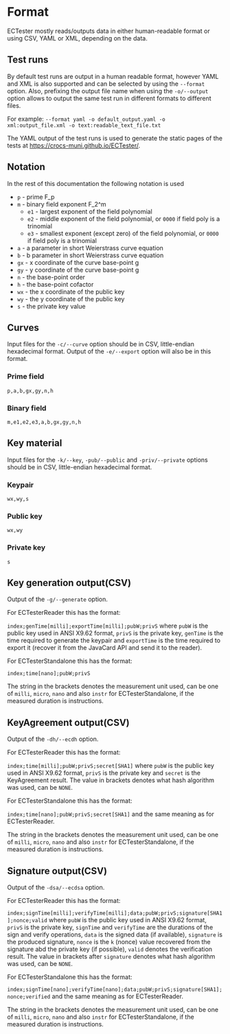# Format
ECTester mostly reads/outputs data in either human-readable format or using CSV, YAML or XML, depending on the data.

## Test runs
By default test runs are output in a human readable format, however YAML and XML is also supported and can be selected
by using the `--format` option. Also, prefixing the output file name when using the `-o/--output` option allows to output
the same test run in different formats to different files.

For example:
`--format yaml -o default_output.yaml -o xml:output_file.xml -o text:readable_text_file.txt `

The YAML output of the test runs is used to generate the static pages of the tests at <https://crocs-muni.github.io/ECTester/>.

## Notation
In the rest of this documentation the following notation is used

 - `p` - prime F_p
 - `m` - binary field exponent F_2^m
   - `e1` - largest exponent of the field polynomial
   - `e2` - middle exponent of the field polynomial, or `0000` if field poly is a trinomial
   - `e3` - smallest exponent (except zero) of the field polynomial, or `0000` if field poly is a trinomial
 - `a` - a parameter in short Weierstrass curve equation
 - `b` - b parameter in short Weierstrass curve equation
 - `gx` - x coordinate of the curve base-point g
 - `gy` - y coordinate of the curve base-point g
 - `n` - the base-point order
 - `h` - the base-point cofactor
 - `wx` - the x coordinate of the public key
 - `wy` - the y coordinate of the public key
 - `s` - the private key value

## Curves
Input files for the `-c/--curve` option should be in CSV, little-endian hexadecimal format.
Output of the `-e/--export` option will also be in this format.

### Prime field
`p,a,b,gx,gy,n,h`

### Binary field
`m,e1,e2,e3,a,b,gx,gy,n,h`

## Key material
Input files for the `-k/--key`, `-pub/--public` and `-priv/--private` options should be in CSV, little-endian hexadecimal format.

### Keypair
`wx,wy,s`

### Public key
`wx,wy`

### Private key
`s`

## Key generation output(CSV)
Output of the `-g/--generate` option.

For ECTesterReader this has the format:

`index;genTime[milli];exportTime[milli];pubW;privS` where `pubW` is the public key used in ANSI X9.62 format,
`privS` is the private key, `genTime` is the time required to generate the keypair and `exportTime` is the time required to export it (recover it from the JavaCard API and send it to the reader).

For ECTesterStandalone this has the format:

`index;time[nano];pubW;privS`

The string in the brackets denotes the measurement unit used, can be one of `milli`, `micro`, `nano` and also `instr` for ECTesterStandalone, if the measured duration is instructions.

## KeyAgreement output(CSV)
Output of the `-dh/--ecdh` option.

For ECTesterReader this has the format:

`index;time[milli];pubW;privS;secret[SHA1]` where `pubW` is the public key used in ANSI X9.62 format, `privS` is the private key
and `secret` is the KeyAgreement result. The value in brackets denotes what hash algorithm was used, can be `NONE`.

For ECTesterStandalone this has the format:

`index;time[nano];pubW;privS;secret[SHA1]` and the same meaning as for ECTesterReader.

The string in the brackets denotes the measurement unit used, can be one of `milli`, `micro`, `nano` and also `instr` for ECTesterStandalone, if the measured duration is instructions.

## Signature output(CSV)
Output of the `-dsa/--ecdsa` option.

For ECTesterReader this has the format:

`index;signTime[milli];verifyTime[milli];data;pubW;privS;signature[SHA1];nonce;valid` where `pubW` is the public key used
in ANSI X9.62 format, `privS` is the private key, `signTime` and `verifyTime` are the durations of the sign and verify operations,
`data` is the signed data (if available), `signature` is the produced signature, `nonce` is the `k` (nonce) value recovered from the signature
abd the private key (if possible), `valid` denotes the verification result. The value in brackets after `signature` denotes what hash algorithm was used, can be `NONE`.

For ECTesterStandalone this has the format:

 `index;signTime[nano];verifyTime[nano];data;pubW;privS;signature[SHA1];nonce;verified` and the same meaning as for ECTesterReader.

The string in the brackets denotes the measurement unit used, can be one of `milli`, `micro`, `nano` and also `instr` for ECTesterStandalone, if the measured duration is instructions.